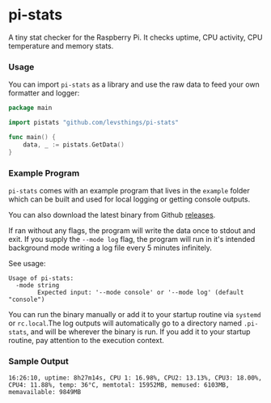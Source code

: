 # pi-stats


A tiny stat checker for the Raspberry Pi. It checks uptime, CPU activity, CPU temperature and memory stats.


### Usage


You can import `pi-stats` as a library and use the raw data to feed your own formatter and logger:

```go
package main

import pistats "github.com/levsthings/pi-stats"

func main() {
    data, _ := pistats.GetData()
}
```

### Example Program


`pi-stats` comes with an example program that lives in the `example` folder which can be built and used for local logging or getting console outputs.

You can also download the latest binary from Github [releases](https://github.com/levsthings/pi-stats/releases). 

If ran without any flags, the program will write the data once to stdout and exit. If you supply the `--mode log` flag, the program will run
in it's intended background mode writing a log file every 5 minutes infinitely.

See usage:

```terminal
Usage of pi-stats:
  -mode string
    	Expected input: '--mode console' or '--mode log' (default "console")
```

You can run the binary manually or add it to your startup routine via `systemd` or `rc.local`.The log outputs will automatically go to a directory named 
`.pi-stats`, and will be wherever the binary is run. If you add it to your startup routine, pay attention to the execution context.


### Sample Output


```terminal
16:26:10, uptime: 8h27m14s, CPU 1: 16.98%, CPU2: 13.13%, CPU3: 18.00%, CPU4: 11.88%, temp: 36°C, memtotal: 15952MB, memused: 6103MB, memavailable: 9849MB
```



